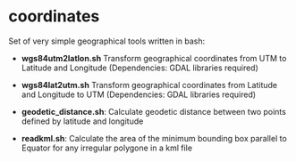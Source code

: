 # coordinates

Set of very simple geographical tools written in bash:

* **wgs84utm2latlon.sh** Transform geographical coordinates from UTM to Latitude and Longitude 
(Dependencies: GDAL libraries required)

* **wgs84lat2utm.sh** Transform geographical coordinates from Latitude and Longitude to UTM 
(Dependencies: GDAL libraries required)

* **geodetic_distance.sh**: Calculate geodetic distance between two points defined by latitude and longitude

* **readkml.sh**: Calculate the area of the minimum bounding box parallel to Equator for any irregular polygone in a kml file
